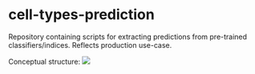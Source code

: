 # cell-types-prediction
Repository containing scripts for extracting predictions from pre-trained classifiers/indices. Reflects production use-case.

Conceptual structure: 
![](https://github.com/ebi-gene-expression-group/cell-types-prediction/blob/master/prod_scenario.png)
